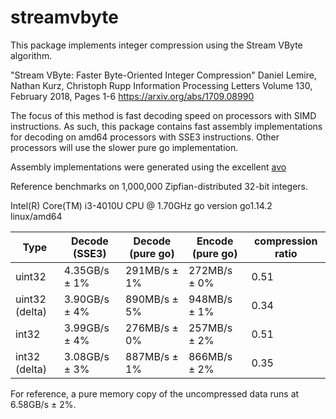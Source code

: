 # streamvbyte

This package implements integer compression using the Stream VByte algorithm.

"Stream VByte: Faster Byte-Oriented Integer Compression"
Daniel Lemire, Nathan Kurz, Christoph Rupp
Information Processing Letters
Volume 130, February 2018, Pages 1-6
https://arxiv.org/abs/1709.08990

The focus of this method is fast decoding speed on processors with
SIMD instructions.  As such, this package contains fast assembly implementations
for decoding on amd64 processors with SSE3 instructions.  Other processors
will use the slower pure go implementation.

Assembly implementations were generated using the excellent [avo](https://github.com/mmcloughlin/avo)

Reference benchmarks on 1,000,000 Zipfian-distributed 32-bit integers.

Intel(R) Core(TM) i3-4010U CPU @ 1.70GHz
go version go1.14.2 linux/amd64

| Type           | Decode (SSE3) | Decode (pure go) | Encode (pure go) | compression ratio |
| -------------- | ------------- | ---------------- | ---------------- | ----------------- |
| uint32         | 4.35GB/s ± 1% |   291MB/s ± 1%   |   272MB/s ± 0%   |       0.51        |
| uint32 (delta) | 3.90GB/s ± 4% |   890MB/s ± 5%   |   948MB/s ± 1%   |       0.34        |
| int32          | 3.99GB/s ± 4% |   276MB/s ± 0%   |   257MB/s ± 2%   |       0.51        |
| int32  (delta) | 3.08GB/s ± 3% |   887MB/s ± 1%   |   866MB/s ± 2%   |       0.35        |

For reference, a pure memory copy of the uncompressed data runs at 6.58GB/s ± 2%.
